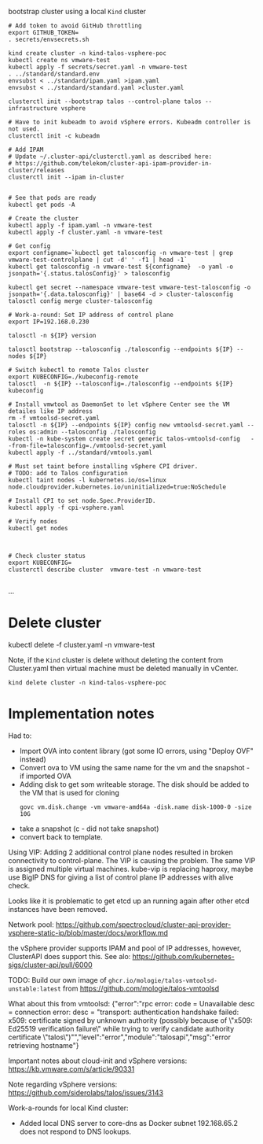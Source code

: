 bootstrap cluster using a local `Kind` cluster

```
# Add token to avoid GitHub throttling  
export GITHUB_TOKEN=
. secrets/envsecrets.sh

kind create cluster -n kind-talos-vsphere-poc
kubectl create ns vmware-test
kubectl apply -f secrets/secret.yaml -n vmware-test
. ../standard/standard.env
envsubst < ../standard/ipam.yaml >ipam.yaml
envsubst < ../standard/standard.yaml >cluster.yaml

clusterctl init --bootstrap talos --control-plane talos --infrastructure vsphere

# Have to init kubeadm to avoid vSphere errors. Kubeadm controller is not used.
clusterctl init -c kubeadm

# Add IPAM
# Update ~/.cluster-api/clusterctl.yaml as described here:
# https://github.com/telekom/cluster-api-ipam-provider-in-cluster/releases
clusterctl init --ipam in-cluster


# See that pods are ready
kubectl get pods -A

# Create the cluster
kubectl apply -f ipam.yaml -n vmware-test
kubectl apply -f cluster.yaml -n vmware-test

# Get config
export configname=`kubectl get talosconfig -n vmware-test | grep vmware-test-controlplane | cut -d' ' -f1 | head -1`
kubectl get talosconfig -n vmware-test ${configname}  -o yaml -o jsonpath='{.status.talosConfig}' > talosconfig

kubectl get secret --namespace vmware-test vmware-test-talosconfig -o jsonpath='{.data.talosconfig}' | base64 -d > cluster-talosconfig
talosctl config merge cluster-talosconfig

# Work-a-round: Set IP address of control plane
export IP=192.168.0.230

talosctl -n ${IP} version

talosctl bootstrap --talosconfig ./talosconfig --endpoints ${IP} --nodes ${IP}

# Switch kubectl to remote Talos cluster
export KUBECONFIG=./kubeconfig-remote
talosctl  -n ${IP} --talosconfig=./talosconfig --endpoints ${IP} kubeconfig

# Install vmwtool as DaemonSet to let vSphere Center see the VM detailes like IP address
rm -f vmtoolsd-secret.yaml 
talosctl -n ${IP} --endpoints ${IP} config new vmtoolsd-secret.yaml --roles os:admin --talosconfig ./talosconfig
kubectl -n kube-system create secret generic talos-vmtoolsd-config   --from-file=talosconfig=./vmtoolsd-secret.yaml
kubectl apply -f ../standard/vmtools.yaml

# Must set taint before installing vSphere CPI driver.
# TODO: add to Talos configuration
kubectl taint nodes -l kubernetes.io/os=linux node.cloudprovider.kubernetes.io/uninitialized=true:NoSchedule

# Install CPI to set node.Spec.ProviderID. 
kubectl apply -f cpi-vsphere.yaml 

# Verify nodes
kubectl get nodes



# Check cluster status
export KUBECONFIG=
clusterctl describe cluster  vmware-test -n vmware-test


```
...

# Delete cluster
kubectl delete -f cluster.yaml -n vmware-test


Note, if the `Kind` cluster is delete without deleting the content from Cluster.yaml then virtual machine must be deleted manually in vCenter.
```
kind delete cluster -n kind-talos-vsphere-poc

```


# Implementation notes

Had to:
* Import OVA into content library (got some IO errors, using "Deploy OVF" instead)
* Convert ova to VM using the same name for the vm and the snapshot - if imported OVA
* Adding disk to get som writeable storage. The disk should be added to the VM that is used for cloning
  ```
  govc vm.disk.change -vm vmware-amd64a -disk.name disk-1000-0 -size 10G
  ```
* take a snapshot  (c - did not take snapshot)
* convert back to template. 

Using VIP:
  Adding 2 additional control plane nodes resulted in broken connectivity to control-plane.
  The VIP is causing the problem. The same VIP is assigned multiple virtual machines. 
  kube-vip is replacing haproxy, maybe use BigIP DNS for giving a list of control plane IP addresses with alive check.

Looks like it is problematic to get etcd up an running again after other etcd instances have been removed.


Network pool:
https://github.com/spectrocloud/cluster-api-provider-vsphere-static-ip/blob/master/docs/workflow.md


the vSphere provider supports IPAM and pool of IP addresses, however, ClusterAPI does support this. See alo:
https://github.com/kubernetes-sigs/cluster-api/pull/6000




TODO:
Build our own image of `ghcr.io/mologie/talos-vmtoolsd-unstable:latest` from
https://github.com/mologie/talos-vmtoolsd


What about this from vmtoolsd:
{"error":"rpc error: code = Unavailable desc = connection error: desc = \"transport: authentication handshake failed: x509: certificate signed by unknown authority (possibly because of \\\"x509: Ed25519 verification failure\\\" while trying to verify candidate authority certificate \\\"talos\\\")\"","level":"error","module":"talosapi","msg":"error retrieving hostname"}


Important notes about cloud-init and vSphere versions:
https://kb.vmware.com/s/article/90331


Note regarding vSphere versions:
https://github.com/siderolabs/talos/issues/3143



Work-a-rounds for local Kind cluster:
* Added local DNS server to core-dns as Docker subnet 192.168.65.2 does not respond to DNS lookups.
